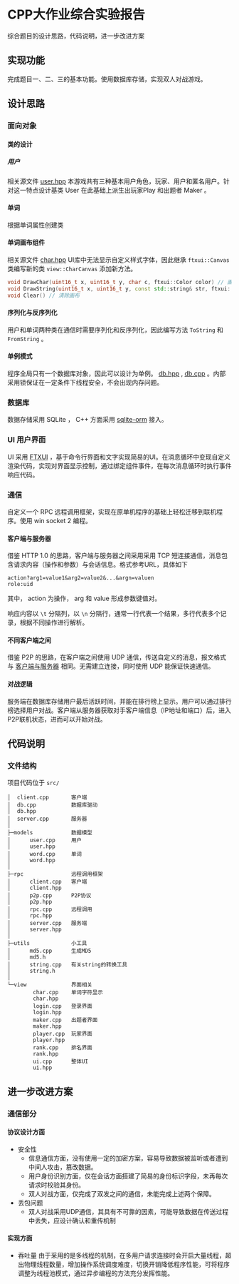 # CPP大作业综合实验报告

综合题目的设计思路，代码说明，进一步改进方案

## 实现功能

完成题目一、二、三的基本功能。使用数据库存储，实现双人对战游戏。

## 设计思路

### 面向对象

#### 类的设计

##### 用户

相关源文件 [user.hpp](./src/models/user.hpp)
本游戏共有三种基本用户角色，玩家、用户和匿名用户。针对这一特点设计基类 User 在此基础上派生出玩家Play 和出题者 Maker 。

#### 单词

根据单词属性创建类

#### 单词画布组件

相关源文件 [char.hpp](./src/view/char.hpp)
UI库中无法显示自定义样式字体，因此继承 `ftxui::Canvas` 类编写新的类 `view::CharCanvas` 添加新方法。

```c++
void DrawChar(uint16_t x, uint16_t y, char c, ftxui::Color color) // 画大字
void DrawString(uint16_t x, uint16_t y, const std::string& str, ftxui::Color color) // 画大字字符串
void Clear() // 清除画布
```

#### 序列化与反序列化

用户和单词两种类在通信时需要序列化和反序列化，因此编写方法 `ToString` 和 `FromString` 。

#### 单例模式

程序全局只有一个数据库对象，因此可以设计为单例。 [db.hpp](./src/db.hpp) , [db.cpp](./src/db.cpp) 。内部采用锁保证在一定条件下线程安全，不会出现内存问题。

### 数据库

数据存储采用 SQLite ， C++ 方面采用 [sqlite-orm](https://github.com/fnc12/sqlite_orm) 接入。

### UI 用户界面

UI 采用 [FTXUI](https://github.com/ArthurSonzogni/FTXUI) ，基于命令行界面和文字实现简易的UI。在消息循环中变现自定义渲染代码，实现对界面显示控制，通过绑定组件事件，在每次消息循环时执行事件响应代码。

### 通信

自定义一个 RPC 远程调用框架，实现在原单机程序的基础上轻松迁移到联机程序。使用 win socket 2 编程。

#### 客户端与服务器

借鉴 HTTP 1.0 的思路，客户端与服务器之间采用采用 TCP 短连接通信，消息包含请求内容（操作和参数）与会话信息。格式参考URL，具体如下

```text
action?arg1=value1&arg2=value2&...&argn=valuen
role:uid
```

其中， action 为操作， arg 和 value 形成参数键值对。

响应内容以 `\t` 分隔列，以 `\n` 分隔行，通常一行代表一个结果，多行代表多个记录，根据不同操作进行解析。

#### 不同客户端之间

借鉴 P2P 的思路，在客户端之间使用 UDP 通信，传送自定义的消息，报文格式与 [客户端与服务器](#客户端与服务器) 相同。无需建立连接，同时使用 UDP 能保证快速通信。

#### 对战逻辑

服务端在数据库存储用户最后活跃时间，并能在排行榜上显示。用户可以通过排行榜选择用户对战。客户端从服务器获取对手客户端信息（IP地址和端口）后，进入P2P联机状态，进而可以开始对战。

## 代码说明

### 文件结构

项目代码位于 `src/`

```text
│  client.cpp       客户端
│  db.cpp           数据库驱动
│  db.hpp
│  server.cpp       服务器
│  
├─models            数据模型
│      user.cpp     用户
│      user.hpp
│      word.cpp     单词
│      word.hpp
│      
├─rpc               远程调用框架
│      client.cpp   客户端
│      client.hpp
│      p2p.cpp      P2P协议
│      p2p.hpp
│      rpc.cpp      远程调用
│      rpc.hpp
│      server.cpp   服务端
│      server.hpp
│      
├─utils             小工具
│      md5.cpp      生成MD5
│      md5.h
│      string.cpp   有关string的转换工具
│      string.h
│      
└─view              界面相关
        char.cpp    单词字符显示
        char.hpp
        login.cpp   登录界面
        login.hpp
        maker.cpp   出题者界面
        maker.hpp
        player.cpp  玩家界面
        player.hpp
        rank.cpp    排名界面
        rank.hpp
        ui.cpp      整体UI
        ui.hpp
```

## 进一步改进方案

### 通信部分

#### 协议设计方面

- 安全性
  - 信息通信方面，没有使用一定的加密方案，容易导致数据被监听或者遭到中间人攻击，篡改数据。
  - 用户身份识别方面，仅在会话方面搭建了简易的身份标识字段，未再每次请求时校验其身份。
  - 双人对战方面，仅完成了双发之间的通信，未能完成上述两个保障。
- 丢包问题
  - 双人对战采用UDP通信，其具有不可靠的因素，可能导致数据在传送过程中丢失，应设计确认和重传机制

#### 实现方面

- 吞吐量
  由于采用的是多线程的机制，在多用户请求连接时会开启大量线程，超出物理线程数量，增加操作系统调度难度，切换开销降低程序性能，可将程序调整为线程池模式，通过异步编程的方法充分发挥性能。
